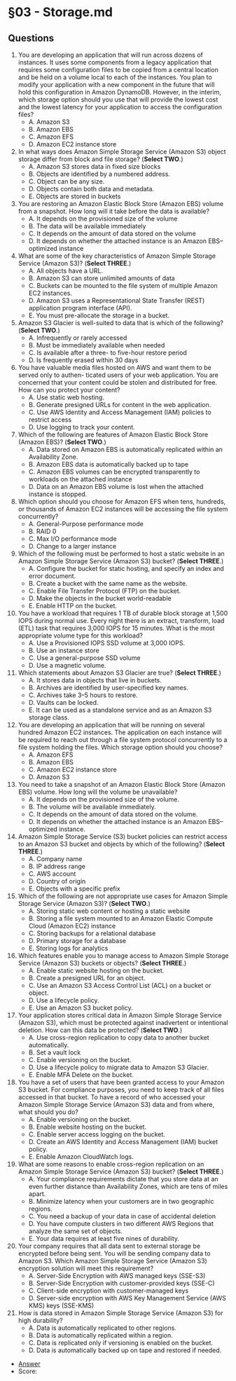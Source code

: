 # §03 - Storage.md

## Questions
1. You are developing an application that will run across dozens of instances. It uses some
components from a legacy application that requires some configuration files to be copied
from a central location and be held on a volume local to each of the instances. You
plan to modify your application with a new component in the future that will hold this
configuration in Amazon DynamoDB. However, in the interim, which storage option
should you use that will provide the lowest cost and the lowest latency for your application
to access the configuration files?
    * A. Amazon S3
    * B. Amazon EBS
    * C. Amazon EFS
    * D. Amazon EC2 instance store
2. In what ways does Amazon Simple Storage Service (Amazon S3) object storage differ from
block and file storage? (**Select TWO**.)
    * A. Amazon S3 stores data in fixed size blocks
    * B. Objects are identified by a numbered address.
    * C. Object can be any size.
    * D. Objects contain both data and metadata.
    * E. Objects are stored in buckets
3. You are restoring an Amazon Elastic Block Store (Amazon EBS) volume from a snapshot.
How long will it take before the data is available?
    * A. It depends on the provisioned size of the volume
    * B. The data will be available immediately
    * C. It depends on the amount of data stored on the volume
    * D. It depends on whether the attached instance is an Amazon EBS–optimized instance
4. What are some of the key characteristics of Amazon Simple Storage Service (Amazon S3)?
(**Select THREE**.)
    * A. All objects have a URL.
    * B. Amazon S3 can store unlimited amounts of data
    * C. Buckets can be mounted to the file system of multiple Amazon EC2 instances.
    * D. Amazon S3 uses a Representational State Transfer (REST) application program
interface (API).
    * E. You must pre-allocate the storage in a bucket.
5. Amazon S3 Glacier is well-suited to data that is which of the following? (**Select TWO**.)
    * A. Infrequently or rarely accessed
    * B. Must be immediately available when needed
    * C. Is available after a three- to five-hour restore period
    * D. Is frequently erased within 30 days
6. You have valuable media files hosted on AWS and want them to be served only to authen-
ticated users of your web application. You are concerned that your content could be stolen
and distributed for free. How can you protect your content?
    * A. Use static web hosting.
    * B. Generate presigned URLs for content in the web application.
    * C. Use AWS Identity and Access Management (IAM) policies to restrict access
    * D. Use logging to track your content.
7. Which of the following are features of Amazon Elastic Block Store (Amazon EBS)?
(**Select TWO**.)
    * A. Data stored on Amazon EBS is automatically replicated within an Availability Zone.
    * B. Amazon EBS data is automatically backed up to tape
    * C. Amazon EBS volumes can be encrypted transparently to workloads on the attached
instance
    * D. Data on an Amazon EBS volume is lost when the attached instance is stopped.
8. Which option should you choose for Amazon EFS when tens, hundreds, or thousands of
Amazon EC2 instances will be accessing the file system concurrently?
    * A. General-Purpose performance mode
    * B. RAID 0
    * C. Max I/O performance mode
    * D. Change to a larger instance
9. Which of the following must be performed to host a static website in an Amazon Simple
Storage Service (Amazon S3) bucket? (**Select THREE**.)
    * A. Configure the bucket for static hosting, and specify an index and error document.
    * B. Create a bucket with the same name as the website.
    * C. Enable File Transfer Protocol (FTP) on the bucket.
    * D. Make the objects in the bucket world-readable
    * E. Enable HTTP on the bucket.
10. You have a workload that requires 1 TB of durable block storage at 1,500 IOPS during
normal use. Every night there is an extract, transform, load (ETL) task that requires 3,000
IOPS for 15 minutes. What is the most appropriate volume type for this workload?
    * A. Use a Provisioned IOPS SSD volume at 3,000 IOPS.
    * B. Use an instance store
    * C. Use a general-purpose SSD volume
    * D. Use a magnetic volume.
11. Which statements about Amazon S3 Glacier are true? (**Select THREE**.)
    * A. It stores data in objects that live in buckets.
    * B. Archives are identified by user-specified key names.
    * C. Archives take 3–5 hours to restore.
    * D. Vaults can be locked.
    * E. It can be used as a standalone service and as an Amazon S3 storage class.
12. You are developing an application that will be running on several hundred Amazon EC2
instances. The application on each instance will be required to reach out through a file
system protocol concurrently to a file system holding the files. Which storage option should
you choose?
    * A. Amazon EFS
    * B. Amazon EBS
    * C. Amazon EC2 instance store
    * D. Amazon S3
13. You need to take a snapshot of an Amazon Elastic Block Store (Amazon EBS) volume. How
long will the volume be unavailable?
    * A. It depends on the provisioned size of the volume.
    * B. The volume will be available immediately.
    * C. It depends on the amount of data stored on the volume.
    * D. It depends on whether the attached instance is an Amazon EBS–optimized instance.
14. Amazon Simple Storage Service (S3) bucket policies can restrict access to an Amazon S3
bucket and objects by which of the following? (**Select THREE**.)
    * A. Company name
    * B. IP address range
    * C. AWS account
    * D. Country of origin
    * E. Objects with a specific prefix
15. Which of the following are not appropriate use cases for Amazon Simple Storage Service
(Amazon S3)? (**Select TWO**.)
    * A. Storing static web content or hosting a static website
    * B. Storing a file system mounted to an Amazon Elastic Compute Cloud (Amazon EC2) instance
    * C. Storing backups for a relational database
    * D. Primary storage for a database
    * E. Storing logs for analytics
16. Which features enable you to manage access to Amazon Simple Storage Service (Amazon S3)
buckets or objects? (**Select THREE**.)
    * A. Enable static website hosting on the bucket.
    * B. Create a presigned URL for an object.
    * C. Use an Amazon S3 Access Control List (ACL) on a bucket or object.
    * D. Use a lifecycle policy.
    * E. Use an Amazon S3 bucket policy.
17. Your application stores critical data in Amazon Simple Storage Service (Amazon S3),
which must be protected against inadvertent or intentional deletion. How can this data be
protected? (**Select TWO**.)
    * A. Use cross-region replication to copy data to another bucket automatically.
    * B. Set a vault lock
    * C. Enable versioning on the bucket.
    * D. Use a lifecycle policy to migrate data to Amazon S3 Glacier.
    * E. Enable MFA Delete on the bucket.
18. You have a set of users that have been granted access to your Amazon S3 bucket. For
compliance purposes, you need to keep track of all files accessed in that bucket. To have a
record of who accessed your Amazon Simple Storage Service (Amazon S3) data and from
where, what should you do?
    * A. Enable versioning on the bucket.
    * B. Enable website hosting on the bucket.
    * C. Enable server access logging on the bucket.
    * D. Create an AWS Identity and Access Management (IAM) bucket policy.
    * E. Enable Amazon CloudWatch logs.
19. What are some reasons to enable cross-region replication on an Amazon Simple Storage
Service (Amazon S3) bucket? (**Select THREE**.)
    * A. Your compliance requirements dictate that you store data at an even further distance
than Availability Zones, which are tens of miles apart.
    * B. Minimize latency when your customers are in two geographic regions.
    * C. You need a backup of your data in case of accidental deletion
    * D. You have compute clusters in two different AWS Regions that analyze the same set of objects.
    * E. Your data requires at least five nines of durability.
20. Your company requires that all data sent to external storage be encrypted before being sent.
You will be sending company data to Amazon S3. Which Amazon Simple Storage Service
(Amazon S3) encryption solution will meet this requirement?
    * A. Server-Side Encryption with AWS managed keys (SSE-S3)
    * B. Server-Side Encryption with customer-provided keys (SSE-C)
    * C. Client-side encryption with customer-managed keys
    * D. Server-side encryption with AWS Key Management Service (AWS KMS) keys (SSE-KMS)
21. How is data stored in Amazon Simple Storage Service (Amazon S3) for high durability?
    * A. Data is automatically replicated to other regions.
    * B. Data is automatically replicated within a region.
    * C. Data is replicated only if versioning is enabled on the bucket.
    * D. Data is automatically backed up on tape and restored if needed.
* [Answer]()
* Score: 
